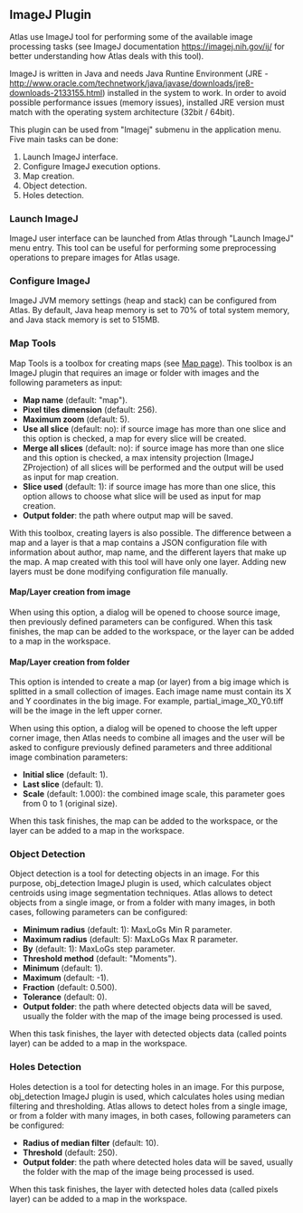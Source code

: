 ## ImageJ Plugin

Atlas use ImageJ tool for performing some of the available image processing tasks (see ImageJ documentation https://imagej.nih.gov/ij/ for better understanding how Atlas deals with this tool).

ImageJ is written in Java and needs Java Runtine Environment (JRE - http://www.oracle.com/technetwork/java/javase/downloads/jre8-downloads-2133155.html) installed in the system to work. In order to avoid possible performance issues (memory issues), installed JRE version must match with the operating system architecture (32bit / 64bit).

This plugin can be used from "Imagej" submenu in the application menu. Five main tasks can be done:

1. Launch ImageJ interface.
2. Configure ImageJ execution options.
3. Map creation.
4. Object detection.
5. Holes detection.

### Launch ImageJ

ImageJ user interface can be launched from Atlas through "Launch ImageJ" menu entry. This tool can be useful for performing some preprocessing operations to prepare images for Atlas usage.

### Configure ImageJ

ImageJ JVM memory settings (heap and stack) can be configured from Atlas. By default, Java heap memory is set to 70% of total system memory, and Java stack memory is set to 515MB.

### Map Tools

Map Tools is a toolbox for creating maps (see [Map page](map)). This toolbox is an ImageJ plugin that requires an image or folder with images and the following parameters as input:

- **Map name** (default: "map").
- **Pixel tiles dimension** (default: 256).
- **Maximum zoom** (default: 5).
- **Use all slice** (default: no): if source image has more than one slice and this option is checked, a map for every slice will be created.
- **Merge all slices** (default: no): if source image has more than one slice and this option is checked, a max intensity projection (ImageJ ZProjection) of all slices will be performed and the output will be used as input for map creation.
- **Slice used** (default: 1): if source image has more than one slice, this option allows to choose what slice will be used as input for map creation.
- **Output folder**: the path where output map will be saved.

With this toolbox, creating layers is also possible. The difference between a map and a layer is that a map contains a JSON configuration file with information about author, map name, and the different layers that make up the map. A map created with this tool will have only one layer. Adding new layers must be done modifying configuration file manually.

#### Map/Layer creation from image

When using this option, a dialog will be opened to choose source image, then previously defined parameters can be configured.
When this task finishes, the map can be added to the workspace, or the layer can be added to a map in the workspace.

#### Map/Layer creation from folder

This option is intended to create a map (or layer) from a big image which is splitted in a small collection of images. Each image name must contain its X and Y coordinates in the big image. For example, partial_image_X0_Y0.tiff will be the image in the left upper corner.

When using this option, a dialog will be opened to choose the left upper corner image, then Atlas needs to combine all images and the user will be asked to configure previously defined parameters and three additional image combination parameters:

- **Initial slice** (default: 1).
- **Last slice** (default: 1).
- **Scale** (default: 1.000): the combined image scale, this parameter goes from 0 to 1 (original size).

When this task finishes, the map can be added to the workspace, or the layer can be added to a map in the workspace.

### Object Detection

Object detection is a tool for detecting objects in an image. For this purpose, obj_detection ImageJ plugin is used, which calculates object centroids using image segmentation techniques.
Atlas allows to detect objects from a single image, or from a folder with many images, in both cases, following parameters can be configured:

- **Minimum radius** (default: 1): MaxLoGs Min R parameter.
- **Maximum radius** (default: 5): MaxLoGs Max R parameter.
- **By** (default: 1): MaxLoGs step parameter.
- **Threshold method** (default: "Moments").
- **Minimum** (default: 1).
- **Maximum** (default: -1).
- **Fraction** (default: 0.500).
- **Tolerance** (default: 0).
- **Output folder**: the path where detected objects data will be saved, usually the folder with the map of the image being processed is used.

When this task finishes, the layer with detected objects data (called points layer) can be added to a map in the workspace.

### Holes Detection

Holes detection is a tool for detecting holes in an image. For this purpose, obj_detection ImageJ plugin is used, which calculates holes using median filtering and thresholding.
Atlas allows to detect holes from a single image, or from a folder with many images, in both cases, following parameters can be configured:

- **Radius of median filter** (default: 10).
- **Threshold** (default: 250).
- **Output folder**: the path where detected holes data will be saved, usually the folder with the map of the image being processed is used.

When this task finishes, the layer with detected holes data (called pixels layer) can be added to a map in the workspace.
